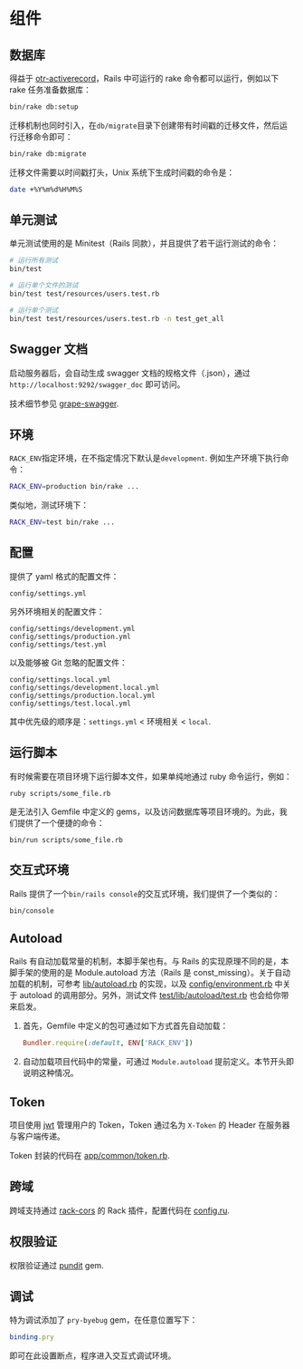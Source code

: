 # 组件

## 数据库

得益于 [otr-activerecord](https://github.com/jhollinger/otr-activerecord)，Rails 中可运行的 rake 命令都可以运行，例如以下 rake 任务准备数据库：

```bash
bin/rake db:setup
```

迁移机制也同时引入，在`db/migrate`目录下创建带有时间戳的迁移文件，然后运行迁移命令即可：

```bash
bin/rake db:migrate
```

迁移文件需要以时间戳打头，Unix 系统下生成时间戳的命令是：

```bash
date +%Y%m%d%H%M%S
```

## 单元测试

单元测试使用的是 Minitest（Rails 同款），并且提供了若干运行测试的命令：

```bash
# 运行所有测试
bin/test

# 运行单个文件的测试
bin/test test/resources/users.test.rb

# 运行单个测试
bin/test test/resources/users.test.rb -n test_get_all
```

## Swagger 文档

启动服务器后，会自动生成 swagger 文档的规格文件（.json），通过 `http://localhost:9292/swagger_doc` 即可访问。

技术细节参见 [grape-swagger](https://github.com/ruby-grape/grape-swagger).

## 环境

`RACK_ENV`指定环境，在不指定情况下默认是`development`. 例如生产环境下执行命令：

```bash
RACK_ENV=production bin/rake ...
```

类似地，测试环境下：

```bash
RACK_ENV=test bin/rake ...
```

## 配置

提供了 yaml 格式的配置文件：

    config/settings.yml

另外环境相关的配置文件：

    config/settings/development.yml
    config/settings/production.yml
    config/settings/test.yml

以及能够被 Git 忽略的配置文件：

    config/settings.local.yml
    config/settings/development.local.yml
    config/settings/production.local.yml
    config/settings/test.local.yml

其中优先级的顺序是：`settings.yml` &lt; 环境相关 &lt; `local`.

## 运行脚本

有时候需要在项目环境下运行脚本文件，如果单纯地通过 ruby 命令运行，例如：

    ruby scripts/some_file.rb

是无法引入 Gemfile 中定义的 gems，以及访问数据库等项目环境的。为此，我们提供了一个便捷的命令：

    bin/run scripts/some_file.rb

## 交互式环境

Rails 提供了一个`bin/rails console`的交互式环境，我们提供了一个类似的：

    bin/console

## Autoload

Rails 有自动加载常量的机制，本脚手架也有。与 Rails 的实现原理不同的是，本脚手架的使用的是 Module.autoload 方法（Rails 是 const_missing）。关于自动加载的机制，可参考 [lib/autoload.rb](../lib/autoload.rb) 的实现，以及 [config/environment.rb](../config/environment.rb) 中关于 autoload 的调用部分。另外，测试文件 [test/lib/autoload/test.rb](../test/lib/autoload/test.rb) 也会给你带来启发。

1. 首先，Gemfile 中定义的包可通过如下方式首先自动加载：

    ```ruby
    Bundler.require(:default, ENV['RACK_ENV'])
    ```

2. 自动加载项目代码中的常量，可通过 `Module.autoload` 提前定义。本节开头即说明这种情况。

## Token

项目使用 [jwt](https://github.com/jwt/ruby-jwt) 管理用户的 Token，Token 通过名为 `X-Token` 的 Header 在服务器与客户端传递。

Token 封装的代码在 [app/common/token.rb](../app/common/token.rb).

## 跨域

跨域支持通过 [rack-cors](https://github.com/cyu/rack-cors) 的 Rack 插件，配置代码在 [config.ru](../config.ru).

## 权限验证

权限验证通过 [pundit](https://github.com/varvet/pundit) gem.

## 调试

特为调试添加了 `pry-byebug` gem，在任意位置写下：

```ruby
binding.pry
```

即可在此设置断点，程序进入交互式调试环境。
